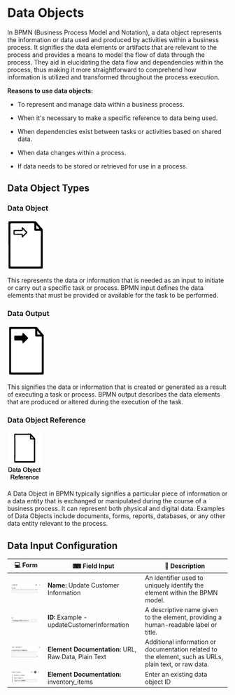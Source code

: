 # Data Objects

In BPMN (Business Process Model and Notation), a data object represents the information or data used and produced by activities within a business process. It signifies the data elements or artifacts that are relevant to the process and provides a means to model the flow of data through the process.
They aid in elucidating the data flow and dependencies within the process, thus making it more straightforward to comprehend how information is utilized and transformed throughout the process execution.

**Reasons to use data objects:**

- To represent and manage data within a business process.

- When it's necessary to make a specific reference to data being used.

- When dependencies exist between tasks or activities based on shared data.

- When data changes within a process.

- If data needs to be stored or retrieved for use in a process.

## Data Object Types

### Data Object

![data_input](images/data_input.png)

This represents the data or information that is needed as an input to initiate or carry out a specific task or process. BPMN input defines the data elements that must be provided or available for the task to be performed.

### Data Output

![data_output](images/data_output.png)

This signifies the data or information that is created or generated as a result of executing a task or process. BPMN output describes the data elements that are produced or altered during the execution of the task.

### Data Object Reference

![data_object_reference](images/data_object_reference.png)

A Data Object in BPMN typically signifies a particular piece of information or a data entity that is exchanged or manipulated during the course of a business process. It can represent both physical and digital data. Examples of Data Objects include documents, forms, reports, databases, or any other data entity relevant to the process.

## Data Input Configuration

| 💻 Form | ⌨ Field Input | 📝 Description |
| --- | --- | --- |
| ![name_field](images/name_field.png) | **Name:** Update Customer Information | An identifier used to uniquely identify the element within the BPMN model. |
| ![id_field](images/id_field.png) | **ID:** Example - updateCustomerInformation | A descriptive name given to the element, providing a human-readable label or title. |
| ![name_field](images/documentation_field.png) | **Element Documentation:** URL, Raw Data, Plain Text | Additional information or documentation related to the element, such as URLs, plain text, or raw data. |
| ![name_field](images/data_object_prop.png) | **Element Documentation:** inventory_items| Enter an existing data object ID |
